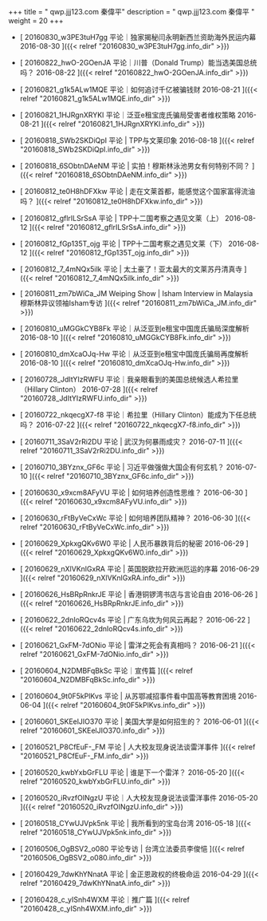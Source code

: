+++
title = "  qwp.jjj123.com 秦偉平"
description = "  qwp.jjj123.com 秦偉平  "
weight = 20
+++



* [  20160830_w3PE3tuH7gg 平论｜独家揭秘闫永明新西兰资助海外民运内幕 2016-08-30  ]({{< relref "20160830_w3PE3tuH7gg.info_dir" >}})


* [  20160822_hwO-2GOenJA 平论｜川普（Donald Trump）能当选美国总统吗？ 2016-08-22  ]({{< relref "20160822_hwO-2GOenJA.info_dir" >}})


* [  20160821_g1k5ALw1MQE 平论｜如何追讨千亿被骗钱财 2016-08-21  ]({{< relref "20160821_g1k5ALw1MQE.info_dir" >}})


* [  20160821_1HJRgnXRYKI 平论｜泛亚e租宝庞氏骗局受害者维权策略 2016-08-21  ]({{< relref "20160821_1HJRgnXRYKI.info_dir" >}})


* [  20160818_SWb2SKDiQpI 平论 | TPP与文莱印象 2016-08-18  ]({{< relref "20160818_SWb2SKDiQpI.info_dir" >}})


* [  20160818_6SObtnDAeNM 平论 | 实拍！穆斯林泳池男女有何特别不同？  ]({{< relref "20160818_6SObtnDAeNM.info_dir" >}})


* [  20160812_te0H8hDFXkw 平论 | 走在文莱首都，能感觉这个国家富得流油吗？  ]({{< relref "20160812_te0H8hDFXkw.info_dir" >}})


* [  20160812_gflrILSrSsA 平论 | TPP十二国考察之遇见文莱（上） 2016-08-12  ]({{< relref "20160812_gflrILSrSsA.info_dir" >}})


* [  20160812_fGp135T_ojg 平论 | TPP十二国考察之遇见文莱（下） 2016-08-12  ]({{< relref "20160812_fGp135T_ojg.info_dir" >}})


* [  20160812_7_4mNQx5ilk 平论 | 太土豪了！亚太最大的文莱苏丹清真寺  ]({{< relref "20160812_7_4mNQx5ilk.info_dir" >}})


* [  20160811_zm7bWiCa_JM Weiping Show | Isham Interview in Malaysia 穆斯林异议领袖Isham专访  ]({{< relref "20160811_zm7bWiCa_JM.info_dir" >}})


* [  20160810_uMGGkCYB8Fk 平论｜从泛亚到e租宝中国庞氏骗局深度解析 2016-08-10  ]({{< relref "20160810_uMGGkCYB8Fk.info_dir" >}})


* [  20160810_dmXcaOJq-Hw 平论｜从泛亚到e租宝中国庞氏骗局再度解析 2016-08-10  ]({{< relref "20160810_dmXcaOJq-Hw.info_dir" >}})


* [  20160728_JdItYIzRWFU 平论｜我亲眼看到的美国总统候选人希拉里（Hillary Clinton） 2016-07-28  ]({{< relref "20160728_JdItYIzRWFU.info_dir" >}})


* [  20160722_nkqecgX7-f8 平论｜希拉里（Hillary Clinton）能成为下任总统吗？ 2016-07-22  ]({{< relref "20160722_nkqecgX7-f8.info_dir" >}})


* [  20160711_3SaV2rRi2DU 平论 | 武汉为何暴雨成灾？ 2016-07-11  ]({{< relref "20160711_3SaV2rRi2DU.info_dir" >}})


* [  20160710_3BYznx_GF6c 平论 | 习近平做强做大国企有何玄机？ 2016-07-10  ]({{< relref "20160710_3BYznx_GF6c.info_dir" >}})


* [  20160630_x9xcm8AFyVU 平论 | 如何培养创造性思维？ 2016-06-30  ]({{< relref "20160630_x9xcm8AFyVU.info_dir" >}})


* [  20160630_rFtByVeCxWc 平论 | 如何培养团队精神？ 2016-06-30  ]({{< relref "20160630_rFtByVeCxWc.info_dir" >}})


* [  20160629_XpkxgQKv6W0 平论 | 人民币暴跌背后的秘密 2016-06-29  ]({{< relref "20160629_XpkxgQKv6W0.info_dir" >}})


* [  20160629_nXlVKnlGxRA 平论 | 英国脱欧拉开欧洲厄运的序幕 2016-06-29  ]({{< relref "20160629_nXlVKnlGxRA.info_dir" >}})


* [  20160626_HsBRpRnkrJE 平论 | 香港铜锣湾书店与言论自由 2016-06-26  ]({{< relref "20160626_HsBRpRnkrJE.info_dir" >}})


* [  20160622_2dnIoRQcv4s 平论 | 广东乌坎为何风云再起？ 2016-06-22  ]({{< relref "20160622_2dnIoRQcv4s.info_dir" >}})


* [  20160621_GxFM-7dONio 平论 | 雷洋之死会有真相吗？ 2016-06-21  ]({{< relref "20160621_GxFM-7dONio.info_dir" >}})


* [  20160604_N2DMBFqBkSc 平论｜宣传篇  ]({{< relref "20160604_N2DMBFqBkSc.info_dir" >}})


* [  20160604_9t0F5kPlKvs 平论 | 从苏鄂减招事件看中国高等教育困境 2016-06-04  ]({{< relref "20160604_9t0F5kPlKvs.info_dir" >}})


* [  20160601_SKEelJIO370 平论 | 美国大学是如何招生的？ 2016-06-01  ]({{< relref "20160601_SKEelJIO370.info_dir" >}})


* [  20160521_P8CfEuF-_FM 平论 | 人大校友现身说法谈雷洋事件  ]({{< relref "20160521_P8CfEuF-_FM.info_dir" >}})


* [  20160520_kwbYxbGrFLU 平论 | 谁是下一个雷洋？ 2016-05-20  ]({{< relref "20160520_kwbYxbGrFLU.info_dir" >}})


* [  20160520_iRvzfOINgzU 平论｜人大校友现身说法谈雷洋事件 2016-05-20  ]({{< relref "20160520_iRvzfOINgzU.info_dir" >}})


* [  20160518_CYwUJVpk5nk 平论 | 我所看到的宝岛台湾 2016-05-18  ]({{< relref "20160518_CYwUJVpk5nk.info_dir" >}})


* [  20160506_OgBSV2_o080 平论专访 | 台湾立法委员李俊悒  ]({{< relref "20160506_OgBSV2_o080.info_dir" >}})


* [  20160429_7dwKhYNnatA 平论 | 金正恩政权的终极命运 2016-04-29  ]({{< relref "20160429_7dwKhYNnatA.info_dir" >}})


* [  20160428_c_yISnh4WXM 平论｜推广篇  ]({{< relref "20160428_c_yISnh4WXM.info_dir" >}})

